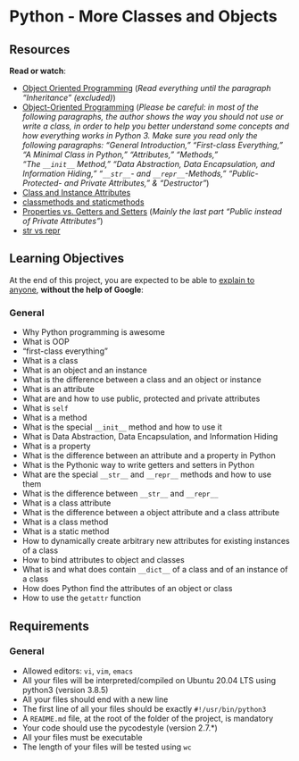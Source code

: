 <h1>Python - More Classes and Objects</h1>
<h2>Resources</h2>
<p><strong>Read or watch</strong>:</p>
<ul>
<li><a title="Object Oriented Programming" href="https://intranet.hbtn.io/rltoken/NxSyny_ojf0m2yY1FxhvsA" target="_blank" rel="noopener">Object Oriented Programming</a>&nbsp;(<em>Read everything until the paragraph &ldquo;Inheritance&rdquo; (excluded)</em>)</li>
<li><a title="Object-Oriented Programming" href="https://intranet.hbtn.io/rltoken/PgSxX0FFvkpyAjNyoU0qcg" target="_blank" rel="noopener">Object-Oriented Programming</a>&nbsp;(<em>Please be careful: in most of the following paragraphs, the author shows the way you should not use or write a class, in order to help you better understand some concepts and how everything works in Python 3. Make sure you read only the following paragraphs: &ldquo;General Introduction,&rdquo; &ldquo;First-class Everything,&rdquo; &ldquo;A Minimal Class in Python,&rdquo; &ldquo;Attributes,&rdquo; &ldquo;Methods,&rdquo; &ldquo;The&nbsp;<code>__init__</code>&nbsp;Method,&rdquo; &ldquo;Data Abstraction, Data Encapsulation, and Information Hiding,&rdquo; &ldquo;<code>__str__</code>- and&nbsp;<code>__repr__</code>-Methods,&rdquo; &ldquo;Public- Protected- and Private Attributes,&rdquo; &amp; &ldquo;Destructor&rdquo;</em>)</li>
<li><a title="Class and Instance Attributes" href="https://intranet.hbtn.io/rltoken/2Lv-3qPSpQfC1VI52d9LZA" target="_blank" rel="noopener">Class and Instance Attributes</a></li>
<li><a title="classmethods and staticmethods" href="https://intranet.hbtn.io/rltoken/18KAvV_Ife9t5o3HYXj9DQ" target="_blank" rel="noopener">classmethods and staticmethods</a></li>
<li><a title="Properties vs. Getters and Setters" href="https://intranet.hbtn.io/rltoken/uHYbs5bXkYo6KvTtT6K5Sg" target="_blank" rel="noopener">Properties vs. Getters and Setters</a>&nbsp;(<em>Mainly the last part &ldquo;Public instead of Private Attributes&rdquo;</em>)</li>
<li><a title="str vs repr" href="https://intranet.hbtn.io/rltoken/I0LZ2eMDlX6Fc-vrJvY5fA" target="_blank" rel="noopener">str vs repr</a></li>
</ul>
<h2>Learning Objectives</h2>
<p>At the end of this project, you are expected to be able to&nbsp;<a title="explain to anyone" href="https://intranet.hbtn.io/rltoken/TUamWq6RTFPs75ESaJtOcg" target="_blank" rel="noopener">explain to anyone</a>,&nbsp;<strong>without the help of Google</strong>:</p>
<h3>General</h3>
<ul>
<li>Why Python programming is awesome</li>
<li>What is OOP</li>
<li>&ldquo;first-class everything&rdquo;</li>
<li>What is a class</li>
<li>What is an object and an instance</li>
<li>What is the difference between a class and an object or instance</li>
<li>What is an attribute</li>
<li>What are and how to use public, protected and private attributes</li>
<li>What is&nbsp;<code>self</code></li>
<li>What is a method</li>
<li>What is the special&nbsp;<code>__init__</code>&nbsp;method and how to use it</li>
<li>What is Data Abstraction, Data Encapsulation, and Information Hiding</li>
<li>What is a property</li>
<li>What is the difference between an attribute and a property in Python</li>
<li>What is the Pythonic way to write getters and setters in Python</li>
<li>What are the special&nbsp;<code>__str__</code>&nbsp;and&nbsp;<code>__repr__</code>&nbsp;methods and how to use them</li>
<li>What is the difference between&nbsp;<code>__str__</code>&nbsp;and&nbsp;<code>__repr__</code></li>
<li>What is a class attribute</li>
<li>What is the difference between a object attribute and a class attribute</li>
<li>What is a class method</li>
<li>What is a static method</li>
<li>How to dynamically create arbitrary new attributes for existing instances of a class</li>
<li>How to bind attributes to object and classes</li>
<li>What is and what does contain&nbsp;<code>__dict__</code>&nbsp;of a class and of an instance of a class</li>
<li>How does Python find the attributes of an object or class</li>
<li>How to use the&nbsp;<code>getattr</code>&nbsp;function</li>
</ul>
<h2>Requirements</h2>
<h3>General</h3>
<ul>
<li>Allowed editors:&nbsp;<code>vi</code>,&nbsp;<code>vim</code>,&nbsp;<code>emacs</code></li>
<li>All your files will be interpreted/compiled on Ubuntu 20.04 LTS using python3 (version 3.8.5)</li>
<li>All your files should end with a new line</li>
<li>The first line of all your files should be exactly&nbsp;<code>#!/usr/bin/python3</code></li>
<li>A&nbsp;<code>README.md</code>&nbsp;file, at the root of the folder of the project, is mandatory</li>
<li>Your code should use the pycodestyle (version 2.7.*)</li>
<li>All your files must be executable</li>
<li>The length of your files will be tested using&nbsp;<code>wc</code></li>
</ul>